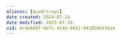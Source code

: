 ```yaml
---
aliases: [quadriceps]
date created: 2024-07-14
date modified: 2025-07-10
uid: 4c4e6d0f-0e7c-414b-8841-941050bb16a4
---
```

